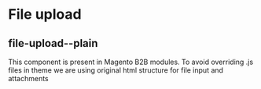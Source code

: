 # File upload

## file-upload--plain
This component is present in Magento B2B modules.
To avoid overriding .js files in theme we are using original html structure for file input and attachments
